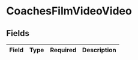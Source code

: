 # CoachesFilmVideoVideo


## Fields

| Field       | Type        | Required    | Description |
| ----------- | ----------- | ----------- | ----------- |